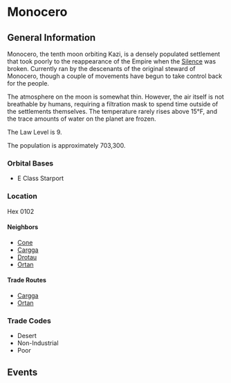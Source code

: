# Monocero

## General Information

Monocero, the tenth moon orbiting Kazi, is a densely populated settlement that took poorly to the reappearance of the Empire when the [Silence](https://manianiac.github.io/TheNarrowMargin/wiki/TheSilence) was broken. Currently ran by the descenants of the original steward of Monocero, though a couple of movements have begun to take control back for the people.

The atmosphere on the moon is somewhat thin. However, the air itself is not breathable by humans, requiring a filtration mask to spend time outside of the settlements themselves. The temperature rarely rises above 15&deg;F, and the trace amounts of water on the planet are frozen.

The Law Level is 9.

The population is approximately 703,300.

### Orbital Bases

* E Class Starport

### Location

Hex 0102

#### Neighbors

* [Cone](https://manianiac.github.io/TheNarrowMargin/Sectors/Cone)
* [Cargga](https://manianiac.github.io/TheNarrowMargin/Sectors/Cargga)
* [Drotau](https://manianiac.github.io/TheNarrowMargin/Sectors/Drotau)
* [Ortan](https://manianiac.github.io/TheNarrowMargin/Sectors/Ortan)

#### Trade Routes

* [Cargga](https://manianiac.github.io/TheNarrowMargin/Sectors/Cargga)
* [Ortan](https://manianiac.github.io/TheNarrowMargin/Sectors/Ortan)

### Trade Codes

* Desert
* Non-Industrial
* Poor

## Events